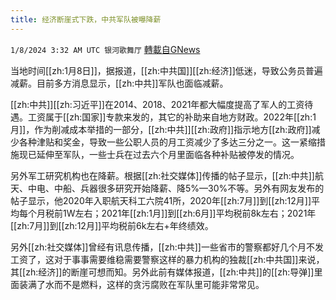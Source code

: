 ```yaml
---
title: 经济断崖式下跌，中共军队被曝降薪
---
```

`1/8/2024 3:32 AM UTC 银河歌舞厅` [轉載自GNews](https://gnews.org/articles/2195197)

当地时间[[zh:1月8日]]，据报道，[[zh:中共国]][[zh:经济]]低迷，导致公务员普遍减薪。目前多方消息显示，[[zh:中共]]军队也面临减薪。

[[zh:中共]][[zh:习近平]]在2014、2018、2021年都大幅度提高了军人的工资待遇。工资属于[[zh:国家]]专款来发的，其它的补助来自地方财政。2022年[[zh:1月]]，作为削减成本举措的一部分，[[zh:中共]][[zh:政府]]指示地方[[zh:政府]]减少各种津贴和奖金，导致一些公职人员的月工资减少了多达三分之一。这一紧缩措施现已延伸至军队，一些士兵在过去六个月里面临各种补贴被停发的情况。

另外军工研究机构也在降薪。根据[[zh:社交媒体]]传播的帖子显示，[[zh:中共]]航天、中电、中船、兵器很多研究开始降薪、降5%—30%不等。另外有网友发布的帖子显示，他2020年入职航天科工六院41所，2020年[[zh:7月]]到[[zh:12月]]平均每个月税前1W左右；2021年[[zh:1月]]到[[zh:6月]]平均税前8k左右；2021年[[zh:7月]]到[[zh:12月]]平均税前6k左右+年终绩效。

另外[[zh:社交媒体]]曾经有讯息传播，[[zh:中共]]一些省市的警察都好几个月不发工资了，这对于事事需要维稳需要警察这样的暴力机构的独裁[[zh:中共国]]来说，其[[zh:经济]]的断崖可想而知。另外此前有媒体报道，[[zh:中共]]的[[zh:导弹]]里面装满了水而不是燃料，这样的贪污腐败在军队里可能非常常见。
